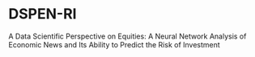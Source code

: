 # DSPEN-RI
A Data Scientific Perspective on Equities: A Neural Network Analysis of Economic News and Its Ability to Predict the Risk of Investment
